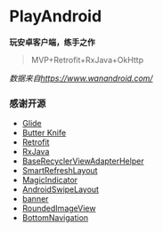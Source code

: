 # PlayAndroid

**玩安卓客户端，练手之作**

>MVP+Retrofit+RxJava+OkHttp

_数据来自<https://www.wanandroid.com/>_





### 感谢开源

- [Glide](https://github.com/bumptech/glide)
- [Butter Knife](https://github.com/JakeWharton/butterknife)
- [Retrofit](https://github.com/square/retrofit)
- [RxJava](https://github.com/ReactiveX/RxJava)
- [BaseRecyclerViewAdapterHelper](https://github.com/CymChad/BaseRecyclerViewAdapterHelper)
- [SmartRefreshLayout](https://github.com/scwang90/SmartRefreshLayout)
- [MagicIndicator](https://github.com/hackware1993/MagicIndicator)
- [AndroidSwipeLayout](https://github.com/daimajia/AndroidSwipeLayout)
- [banner](https://github.com/youth5201314/banner)
- [RoundedImageView](https://github.com/vinc3m1/RoundedImageView)
- [BottomNavigation](https://github.com/Ashok-Varma/BottomNavigation)